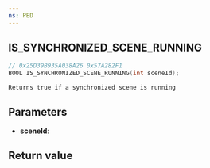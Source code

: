 ```yaml
---
ns: PED
---
```

## IS_SYNCHRONIZED_SCENE_RUNNING

```c
// 0x25D39B935A038A26 0x57A282F1
BOOL IS_SYNCHRONIZED_SCENE_RUNNING(int sceneId);
```

```
Returns true if a synchronized scene is running  
```

## Parameters
* **sceneId**: 

## Return value
